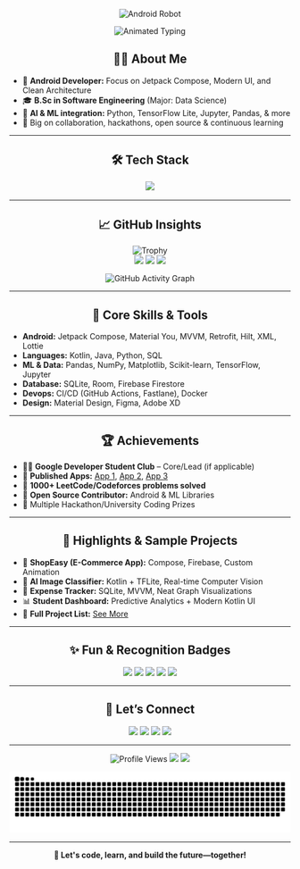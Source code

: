 <!-- Android Robot Banner -->
<p align="center">
  <img src="https://upload.wikimedia.org/wikipedia/commons/d/d7/Android_robot.svg" alt="Android Robot" width="90"/>
</p>

<!-- Polished Animated Typing Banner -->
<p align="center">
  <img src="https://readme-typing-svg.demolab.com?font=Fira+Code&weight=700&duration=3500&pause=750&color=43A047&center=true&vCenter=true&width=900&lines=Hi,+I'm+Md+Mobin+-+Android+Developer;Studying+Software+Engineering+Major+in+Data+Science+;Daffodil+International+University,+Bangladesh;Crafting+Elegant+Apps,+Exploring+ML,+Building+the+Future!" alt="Animated Typing"/>
</p>

<h2 align="center">👨‍💻 About Me</h2>

- 📱 **Android Developer:** Focus on Jetpack Compose, Modern UI, and Clean Architecture
- 🎓 **B.Sc in Software Engineering** (Major: Data Science)
- 🤖 **AI & ML integration:** Python, TensorFlow Lite, Jupyter, Pandas, & more
- 🚀 Big on collaboration, hackathons, open source & continuous learning

---

<h2 align="center">🛠️ Tech Stack</h2>
<p align="center">
  <img src="https://skillicons.dev/icons?i=kotlin,java,androidstudio,compose,python,tensorflow,pandas,numpy,jupyter,firebase,git,github,sqlite,linux,vscode,figma,docker,materialui&theme=dark" />
</p>

---

<h2 align="center">📈 GitHub Insights</h2>
<p align="center">
  <img src="https://github-profile-trophy.vercel.app/?username=YOUR_USERNAME&column=7&theme=gruvbox" alt="Trophy" /><br/>
  <img src="https://github-readme-streak-stats.herokuapp.com/?user=YOUR_USERNAME&theme=tokyonight" height="180px"/>
  <img src="https://github-readme-stats.vercel.app/api?username=YOUR_USERNAME&show_icons=true&theme=gruvbox" height="180">
  <img src="https://github-readme-stats.vercel.app/api/top-langs/?username=YOUR_USERNAME&layout=compact&theme=gruvbox" height="180">
</p>
<p align="center">
  <img src="https://github-readme-activity-graph.cyclic.app/graph?username=YOUR_USERNAME&theme=gruvbox" alt="GitHub Activity Graph"/>
</p>

---

<h2 align="center">🌈 Core Skills & Tools</h2>
<ul>
  <li><b>Android:</b> Jetpack Compose, Material You, MVVM, Retrofit, Hilt, XML, Lottie</li>
  <li><b>Languages:</b> Kotlin, Java, Python, SQL</li>
  <li><b>ML & Data:</b> Pandas, NumPy, Matplotlib, Scikit-learn, TensorFlow, Jupyter</li>
  <li><b>Database:</b> SQLite, Room, Firebase Firestore</li>
  <li><b>Devops:</b> CI/CD (GitHub Actions, Fastlane), Docker</li>
  <li><b>Design:</b> Material Design, Figma, Adobe XD</li>
</ul>

---

<h2 align="center">🏆 Achievements</h2>
<ul>
  <li>👨‍🎓 <b>Google Developer Student Club</b> – Core/Lead (if applicable)</li>
  <li>📱 <b>Published Apps:</b> <a href="">App 1</a>, <a href="">App 2</a>, <a href="">App 3</a></li>
  <li>🏅 <b>1000+ LeetCode/Codeforces problems solved</b></li>
  <li>🤝 <b>Open Source Contributor:</b> Android & ML Libraries</li>
  <li>🥇 Multiple Hackathon/University Coding Prizes</li>
</ul>

---

<h2 align="center">📌 Highlights & Sample Projects</h2>
<ul>
  <li>🛒 <b>ShopEasy (E-Commerce App):</b> Compose, Firebase, Custom Animation</li>
  <li>🤖 <b>AI Image Classifier:</b> Kotlin + TFLite, Real-time Computer Vision</li>
  <li>💸 <b>Expense Tracker:</b> SQLite, MVVM, Neat Graph Visualizations</li>
  <li>📊 <b>Student Dashboard:</b> Predictive Analytics + Modern Kotlin UI</li>
  <li>🔗 <b>Full Project List:</b> <a href="https://github.com/YOUR_USERNAME?tab=repositories">See More</a></li>
</ul>

---

<h2 align="center">✨ Fun & Recognition Badges</h2>
<p align="center">
  <img src="https://img.shields.io/badge/Android-3DDC84?style=for-the-badge&logo=android&logoColor=white">
  <img src="https://img.shields.io/badge/Data%20Science-FF6F00?style=for-the-badge&logo=python&logoColor=white">
  <img src="https://img.shields.io/badge/Open%20Source-%E2%9D%A4-green?style=for-the-badge" />
  <img src="https://img.shields.io/badge/Clean%20Architecture-%F0%9F%91%8C-important?style=for-the-badge" />
  <img src="https://img.shields.io/badge/App%20with%20Passion-%F0%9F%AA%80-yellow?style=for-the-badge" />
</p>

---

<h2 align="center">🤝 Let’s Connect</h2>
<p align="center">
  <a href="mailto:your.email@gmail.com"><img src="https://img.shields.io/badge/Gmail-D14836?style=for-the-badge&logo=gmail"></a>
  <a href="https://linkedin.com/in/YOUR_USERNAME"><img src="https://img.shields.io/badge/LinkedIn-0A66C2?style=for-the-badge&logo=Linkedin"></a>
  <a href="https://twitter.com/YOUR_USERNAME"><img src="https://img.shields.io/badge/Twitter-1DA1F2?style=for-the-badge&logo=twitter"></a>
  <a href="https://facebook.com/YOUR_USERNAME"><img src="https://img.shields.io/badge/Facebook-1877F2?style=for-the-badge&logo=facebook"></a>
</p>

---

<p align="center">
  <img src="https://komarev.com/ghpvc/?username=YOUR_USERNAME&label=Profile%20views&color=0e75b6&style=flat" alt="Profile Views"/>
  <img src="https://img.shields.io/badge/Mobile_First%20%F0%9F%9A%80-Android-black?style=for-the-badge"/>
  <img src="https://img.shields.io/badge/Reach%20me%20anywhere-Open to Collaboration-brightgreen?style=flat-square"/>
</p>

<!-- Classic Snake Animation for Contributions -->
<p align="center">
  <img src="https://raw.githubusercontent.com/Platane/snk/output/github-contribution-grid-snake.svg" alt="GitHub Contribution Snake Game"/>
</p>

---

<div align="center">
  <b>🚀 Let's code, learn, and build the future—together!</b>
</div>
